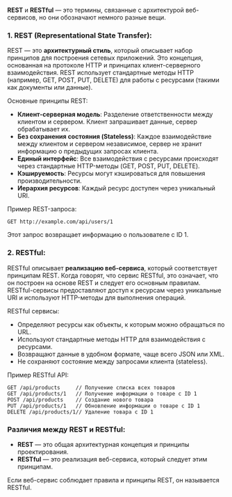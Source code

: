**REST** и **RESTful** — это термины, связанные с архитектурой веб-сервисов, но они обозначают немного разные вещи.

### 1. **REST (Representational State Transfer)**:
REST — это **архитектурный стиль**, который описывает набор принципов для построения сетевых приложений. Это концепция, основанная на протоколе HTTP и принципах клиент-серверного взаимодействия. REST использует стандартные методы HTTP (например, GET, POST, PUT, DELETE) для работы с ресурсами (такими как документы или данные).

Основные принципы REST:
- **Клиент-серверная модель**: Разделение ответственности между клиентом и сервером. Клиент запрашивает данные, сервер обрабатывает их.
- **Без сохранения состояния (Stateless)**: Каждое взаимодействие между клиентом и сервером независимое, сервер не хранит информацию о предыдущих запросах клиента.
- **Единый интерфейс**: Все взаимодействия с ресурсами происходят через стандартные HTTP-методы (GET, POST, PUT, DELETE).
- **Кэшируемость**: Ресурсы могут кэшироваться для повышения производительности.
- **Иерархия ресурсов**: Каждый ресурс доступен через уникальный URI.

Пример REST-запроса:
```
GET http://example.com/api/users/1
```
Этот запрос возвращает информацию о пользователе с ID 1.

### 2. **RESTful**:
RESTful описывает **реализацию веб-сервиса**, который соответствует принципам REST. Когда говорят, что сервис RESTful, это означает, что он построен на основе REST и следует его основным правилам. RESTful-сервисы предоставляют доступ к ресурсам через уникальные URI и используют HTTP-методы для выполнения операций.

RESTful сервисы:
- Определяют ресурсы как объекты, к которым можно обращаться по URL.
- Используют стандартные методы HTTP для взаимодействия с ресурсами.
- Возвращают данные в удобном формате, чаще всего JSON или XML.
- Не сохраняют состояние между запросами клиента (stateless).

Пример RESTful API:
```http
GET /api/products     // Получение списка всех товаров
GET /api/products/1   // Получение информации о товаре с ID 1
POST /api/products    // Создание нового товара
PUT /api/products/1   // Обновление информации о товаре с ID 1
DELETE /api/products/1// Удаление товара с ID 1
```

### Различия между **REST** и **RESTful**:
- **REST** — это общая архитектурная концепция и принципы проектирования.
- **RESTful** — это реализация веб-сервиса, который следует этим принципам.

Если веб-сервис соблюдает правила и принципы REST, он называется RESTful.